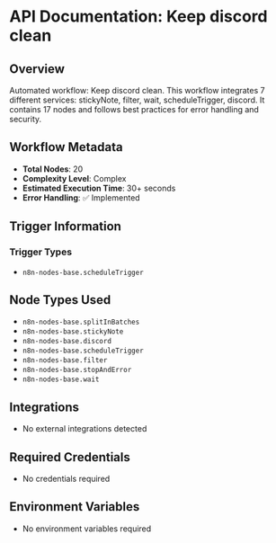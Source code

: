 # API Documentation: Keep discord clean

## Overview
Automated workflow: Keep discord clean. This workflow integrates 7 different services: stickyNote, filter, wait, scheduleTrigger, discord. It contains 17 nodes and follows best practices for error handling and security.

## Workflow Metadata
- **Total Nodes**: 20
- **Complexity Level**: Complex
- **Estimated Execution Time**: 30+ seconds
- **Error Handling**: ✅ Implemented

## Trigger Information
### Trigger Types
- `n8n-nodes-base.scheduleTrigger`

## Node Types Used
- `n8n-nodes-base.splitInBatches`
- `n8n-nodes-base.stickyNote`
- `n8n-nodes-base.discord`
- `n8n-nodes-base.scheduleTrigger`
- `n8n-nodes-base.filter`
- `n8n-nodes-base.stopAndError`
- `n8n-nodes-base.wait`

## Integrations
- No external integrations detected

## Required Credentials
- No credentials required

## Environment Variables
- No environment variables required
